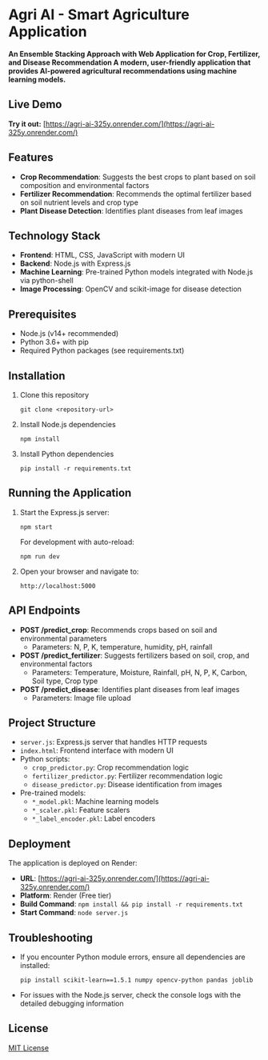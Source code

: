 # Agri AI - Smart Agriculture Application

**An Ensemble Stacking Approach with Web Application for Crop, Fertilizer, and Disease Recommendation
A modern, user-friendly application that provides AI-powered agricultural recommendations using machine learning models.**

## Live Demo

**Try it out:** [https://agri-ai-325y.onrender.com/](https://agri-ai-325y.onrender.com/)

## Features

- **Crop Recommendation**: Suggests the best crops to plant based on soil composition and environmental factors
- **Fertilizer Recommendation**: Recommends the optimal fertilizer based on soil nutrient levels and crop type
- **Plant Disease Detection**: Identifies plant diseases from leaf images

## Technology Stack

- **Frontend**: HTML, CSS, JavaScript with modern UI
- **Backend**: Node.js with Express.js
- **Machine Learning**: Pre-trained Python models integrated with Node.js via python-shell
- **Image Processing**: OpenCV and scikit-image for disease detection

## Prerequisites

- Node.js (v14+ recommended)
- Python 3.6+ with pip
- Required Python packages (see requirements.txt)

## Installation

1. Clone this repository

   ```
   git clone <repository-url>
   ```

2. Install Node.js dependencies

   ```
   npm install
   ```

3. Install Python dependencies
   ```
   pip install -r requirements.txt
   ```

## Running the Application

1. Start the Express.js server:

   ```
   npm start
   ```

   For development with auto-reload:

   ```
   npm run dev
   ```

2. Open your browser and navigate to:
   ```
   http://localhost:5000
   ```

## API Endpoints

- **POST /predict_crop**: Recommends crops based on soil and environmental parameters
  - Parameters: N, P, K, temperature, humidity, pH, rainfall
- **POST /predict_fertilizer**: Suggests fertilizers based on soil, crop, and environmental factors
  - Parameters: Temperature, Moisture, Rainfall, pH, N, P, K, Carbon, Soil type, Crop type
- **POST /predict_disease**: Identifies plant diseases from leaf images
  - Parameters: Image file upload

## Project Structure

- `server.js`: Express.js server that handles HTTP requests
- `index.html`: Frontend interface with modern UI
- Python scripts:
  - `crop_predictor.py`: Crop recommendation logic
  - `fertilizer_predictor.py`: Fertilizer recommendation logic
  - `disease_predictor.py`: Disease identification from images
- Pre-trained models:
  - `*_model.pkl`: Machine learning models
  - `*_scaler.pkl`: Feature scalers
  - `*_label_encoder.pkl`: Label encoders

## Deployment

The application is deployed on Render:

- **URL**: [https://agri-ai-325y.onrender.com/](https://agri-ai-325y.onrender.com/)
- **Platform**: Render (Free tier)
- **Build Command**: `npm install && pip install -r requirements.txt`
- **Start Command**: `node server.js`

## Troubleshooting

- If you encounter Python module errors, ensure all dependencies are installed:

  ```
  pip install scikit-learn==1.5.1 numpy opencv-python pandas joblib
  ```

- For issues with the Node.js server, check the console logs with the detailed debugging information

## License

[MIT License](LICENSE)
